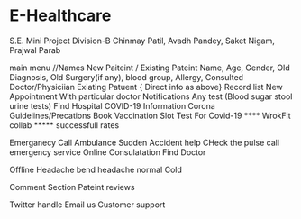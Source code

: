 # E-Healthcare
S.E. Mini Project 
Division-B
Chinmay Patil, Avadh Pandey, Saket Nigam, Prajwal Parab




main menu //Names 
   New Paiteint / Existing Pateint 
      Name, Age, Gender, Old Diagnosis, Old Surgery(if any), blood group, Allergy, Consulted Doctor/Physiciian
   Exiating Patuent { Direct info as above}
   Record list
        New Appointment With particular doctor
        Notifications
        Any test (Blood sugar stool urine tests)
   Find Hospital
COVID-19 Information
        Corona Guidelines/Precations
        Book Vaccination Slot
        Test For Covid-19
    **** WrokFit collab ***** 
successfull rates



Emerganecy
      Call Ambulance 
      Sudden Accident help
            CHeck the pulse 
            call emergency  service
Online Consulatation
    Find Doctor
    

Offline 
    Headache
       bend headache normal
    Cold   
     

Comment Section 
   Pateint reviews
   
Twitter handle Email us Customer support

    

